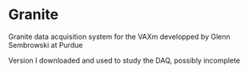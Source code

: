 # Granite
Granite data acquisition system for the VAXm developped by Glenn Sembrowski at Purdue

Version I downloaded and used to study the DAQ, possibly incomplete
